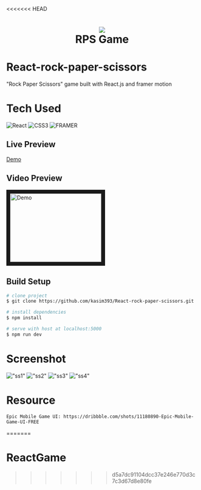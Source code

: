 <<<<<<< HEAD
<div align="center">
      <h1> <img src="https://raw.githubusercontent.com/kasim393/assets/main/RPS%20game/rps_banner.jpg"><br/>RPS Game</h1>
</div>

# React-rock-paper-scissors
"Rock Paper Scissors" game built with React.js and framer motion
# Tech Used
 ![React](https://img.shields.io/badge/react-%2320232a.svg?style=for-the-badge&logo=react&logoColor=%2361DAFB)
 ![CSS3](https://img.shields.io/badge/css3-%231572B6.svg?style=for-the-badge&logo=css3&logoColor=white) 
 ![FRAMER](https://img.shields.io/badge/Framer-a2e?style=for-the-badge&logo=framer) 

## Live Preview
[Demo](https://react-rps.netlify.app/)

## Video Preview

<a href="http://www.youtube.com/watch?feature=player_embedded&v=lr_4OsgATiM
" target="_blank"><img src="http://img.youtube.com/vi/lr_4OsgATiM/0.jpg" 
alt="Demo" width="240" height="180" border="10" /></a>
## Build Setup

``` bash
# clone project
$ git clone https://github.com/kasim393/React-rock-paper-scissors.git

# install dependencies
$ npm install 

# serve with host at localhost:5000
$ npm run dev
```
# Screenshot
!["ss1"](https://raw.githubusercontent.com/kasim393/assets/main/RPS%20game/ss1.png)
!["ss2"](https://raw.githubusercontent.com/kasim393/assets/main/RPS%20game/ss2.png)
!["ss3"](https://raw.githubusercontent.com/kasim393/assets/main/RPS%20game/ss3.png)
!["ss4"](https://raw.githubusercontent.com/kasim393/assets/main/RPS%20game/ss4.png)
# Resource

    Epic Mobile Game UI: https://dribbble.com/shots/11180890-Epic-Mobile-Game-UI-FREE
    
=======
# ReactGame
>>>>>>> d5a7dc91104dcc37e246e770d3c7c3d67d8e80fe
